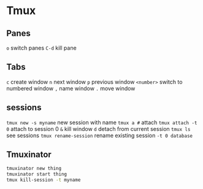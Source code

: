 # Tmux

## Panes

`o` switch panes
`C-d` kill pane

## Tabs

`c` create window
`n` next window
`p` previous window
`<number>` switch to numbered window
`,` name window
`.` move window

## sessions

`tmux new -s myname` new session with name
`tmux a #` attach
`tmux attach -t 0` attach to session 0
`&` kill window
`d` detach from current session
`tmux ls` see sessions
`tmux rename-session` rename existing session
`-t 0 database`

## Tmuxinator

```zsh
tmuxinator new thing
tmuxinator start thing
tmux kill-session -t myname
```
